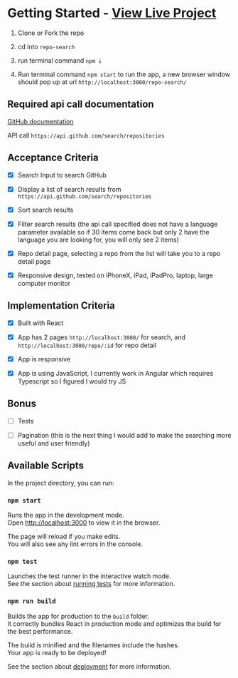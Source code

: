# Getting Started - [View Live Project](https://nathan-froeh.github.io/repo-search/)

1) Clone or Fork the repo

2) cd into `repo-search`

3) run terminal command ```npm i```

4) Run terminal command ```npm start``` to run the app, a new browser window should pop up at url `http://localhost:3000/repo-search/`



## Required api call documentation

[GitHub documentation](https://docs.github.com/en/rest/reference/search#search-repositories)

API call `https://api.github.com/search/repositories`

## Acceptance Criteria

- [x] Search Input to search GitHub
- [x] Display a list of search results from `https://api.github.com/search/repositories`
- [x] Sort search results
- [x] Filter search results (the api call specified does not have a language parameter available so if 30 items come back but only 2 have the language you are looking for, you will only see 2 items)
- [x] Repo detail page, selecting a repo from the list will take you to a repo detail page
- [x] Responsive design, tested on iPhoneX, iPad, iPadPro, laptop, large computer monitor


## Implementation Criteria

- [x] Built with React
- [x] App has 2 pages `http://localhost:3000/` for search, and `http://localhost:3000/repo/:id` for repo detail
- [x] App is responsive
- [x] App is using JavaScript, I currently work in Angular which requires Typescript so I figured I would try JS


## Bonus

- [ ] Tests
- [ ] Pagination (this is the next thing I would add to make the searching more useful and user friendly)


## Available Scripts

In the project directory, you can run:

### `npm start`

Runs the app in the development mode.\
Open [http://localhost:3000](http://localhost:3000) to view it in the browser.

The page will reload if you make edits.\
You will also see any lint errors in the console.

### `npm test`

Launches the test runner in the interactive watch mode.\
See the section about [running tests](https://facebook.github.io/create-react-app/docs/running-tests) for more information.

### `npm run build`

Builds the app for production to the `build` folder.\
It correctly bundles React in production mode and optimizes the build for the best performance.

The build is minified and the filenames include the hashes.\
Your app is ready to be deployed!

See the section about [deployment](https://facebook.github.io/create-react-app/docs/deployment) for more information.
